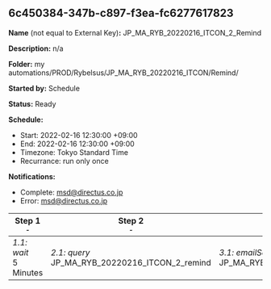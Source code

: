 ## 6c450384-347b-c897-f3ea-fc6277617823

**Name** (not equal to External Key)**:** JP_MA_RYB_20220216_ITCON_2_Remind

**Description:** n/a

**Folder:** my automations/PROD/Rybelsus/JP_MA_RYB_20220216_ITCON/Remind/

**Started by:** Schedule

**Status:** Ready

**Schedule:**

* Start: 2022-02-16 12:30:00 +09:00
* End: 2022-02-16 12:30:00 +09:00
* Timezone: Tokyo Standard Time
* Recurrance: run only once

**Notifications:**

* Complete: msd@directus.co.jp
* Error: msd@directus.co.jp

| Step 1<br>_<small>-</small>_ | Step 2<br>_<small>-</small>_ | Step 3<br>_<small>-</small>_ |
| --- | --- | --- |
| _1.1: wait_<br>5 Minutes | _2.1: query_<br>JP_MA_RYB_20220216_ITCON_2_remind | _3.1: emailSend_<br>JP_MA_RYB_20220216_ITCON_2_remind |
